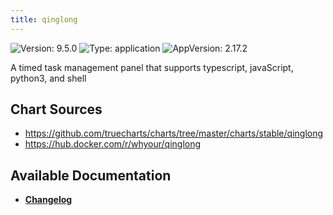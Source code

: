 ```yaml
---
title: qinglong
---
```


![Version: 9.5.0](https://img.shields.io/badge/Version-9.5.0-informational?style=flat-square) ![Type: application](https://img.shields.io/badge/Type-application-informational?style=flat-square) ![AppVersion: 2.17.2](https://img.shields.io/badge/AppVersion-2.17.2-informational?style=flat-square)

A timed task management panel that supports typescript, javaScript, python3, and shell

## Chart Sources

- https://github.com/truecharts/charts/tree/master/charts/stable/qinglong
- https://hub.docker.com/r/whyour/qinglong

## Available Documentation

- [**Changelog**](./CHANGELOG.md)
